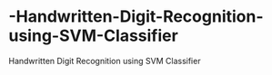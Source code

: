 # -Handwritten-Digit-Recognition-using-SVM-Classifier
 Handwritten Digit   Recognition using   SVM Classifier

